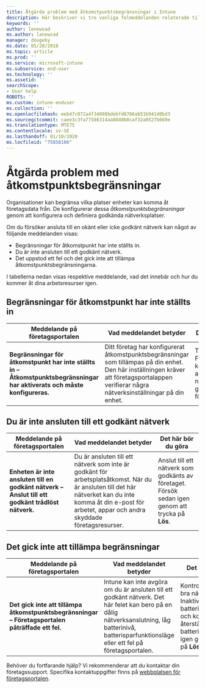 ```yaml
---
title: Åtgärda problem med åtkomstpunktsbegränsningar i Intune
description: Här beskriver vi tre vanliga felmeddelanden relaterade till principer för åtkomstpunktsbegränsning i Intune och hur du åtgärdar dem.
keywords: ''
author: lenewsad
ms.author: lanewsad
manager: dougeby
ms.date: 05/28/2018
ms.topic: article
ms.prod: ''
ms.service: microsoft-intune
ms.subservice: end-user
ms.technology: ''
ms.assetid: ''
searchScope:
- User help
ROBOTS: ''
ms.custom: intune-enduser
ms.collection: ''
ms.openlocfilehash: eeb47c072a4f34098bdebfd8766ab51b941d0bd3
ms.sourcegitcommit: caee3c3fa77586314aa8040b0caf32a0527b669e
ms.translationtype: MTE75
ms.contentlocale: sv-SE
ms.lasthandoff: 01/10/2020
ms.locfileid: "75858106"
---
```

# <a name="resolve-access-point-restrictions"></a>Åtgärda problem med åtkomstpunktsbegränsningar

Organisationer kan begränsa vilka platser enheter kan komma åt företagsdata från.
De konfigurerar dessa *åtkomstpunktsbegränsningar* genom att konfigurera och definiera godkända nätverksplatser.  

Om du försöker ansluta till en okänt eller icke godkänt nätverk kan något av följande meddelanden visas:

* Begränsningar för åtkomstpunkt har inte ställts in.
* Du är inte ansluten till ett godkänt nätverk.
* Det uppstod ett fel och det gick inte att tillämpa åtkomstpunktsbegränsningarna.

 I tabellerna nedan visas respektive meddelande, vad det innebär och hur du kommer åt dina arbetsresurser igen.

## <a name="access-point-restrictions-not-set-up"></a>Begränsningar för åtkomstpunkt har inte ställts in  
| Meddelande på företagsportalen | Vad meddelandet betyder | Det här bör du göra                                                               
|------------------------|--------------------------|--------------------------|
| **Begränsningar för åtkomstpunkt har inte ställts in – Åtkomstpunktsbegränsningar har aktiverats och måste konfigureras.** | Ditt företag har konfigurerat åtkomstpunktsbegränsningar som tillämpas på din enhet. Den här inställningen kräver att företagsportalappen verifierar några nätverksinställningar på din enhet. | Tryck på **Lös**. Företagsportalappen kontrollerar att du är ansluten till ett nätverk som har godkänts av företaget. |

## <a name="not-connected-to-an-approved-network"></a>Du är inte ansluten till ett godkänt nätverk  

| Meddelande på företagsportalen | Vad meddelandet betyder | Det här bör du göra                                                                   
|------------------------|-----------------------------------|--------------------------|
| **Enheten är inte ansluten till en godkänt nätverk – Anslut till ett godkänt trådlöst nätverk.** | Du är ansluten till ett nätverk som inte är godkänt för arbetsplatsåtkomst. När du är ansluten till det här nätverket kan du inte komma åt din e-post för arbetet, appar och andra skyddade företagsresurser. | Anslut till ett nätverk som godkänts av företaget. Försök sedan igen genom att trycka på **Lös**. |

## <a name="restrictions-couldnt-be-enforced"></a>Det gick inte att tillämpa begränsningar  

| Meddelande på företagsportalen | Vad meddelandet betyder | Det här bör du göra                                                                      
|------------------------|-----------------------------------|--------------------------|
| **Det gick inte att tillämpa åtkomstpunktsbegränsningar – Företagsportalen påträffade ett fel.** | Intune kan inte avgöra om du är ansluten till ett godkänt nätverk. Det här felet kan bero på en dålig nätverksanslutning, låg batterinivå, batterisparfunktionsläge eller ett fel på företagsportalen. | Kontrollera att du har bra nätverksmottagning. Inaktivera batterisparfunktionsläge och kontrollera att det återstår minst 30 % batteritid. Försök sedan igen genom att trycka på **Lös**. 

Behöver du fortfarande hjälp? Vi rekommenderar att du kontaktar din företagssupport. Specifika kontaktuppgifter finns på [webbplatsen för företagsportalen](https://portal.manage.microsoft.com/#HelpDeskDialog).
